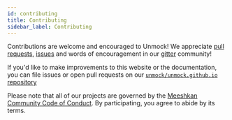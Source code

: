 ```yaml
---
id: contributing
title: Contributing
sidebar_label: Contributing
---
```


Contributions are welcome and encouraged to Unmock! We appreciate [pull requests](https://www.github.com/meeshkan/unmock-js), [issues](https://www.github.com/meeshkan/unmock-js) and words of encouragement in our [gitter](https://gitter.im/unmock/community) community!

If you'd like to make improvements to this website or the documentation, you can file issues or open pull requests on our [`unmock/unmock.github.io` repository](https://github.com/unmock/unmock.github.io)

Please note that all of our projects are governed by the [Meeshkan Community Code of Conduct](https://github.com/meeshkan/code-of-conduct). By participating, you agree to abide by its terms.